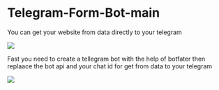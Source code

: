 # Telegram-Form-Bot-main
You can get your website from data directly to your telegram 


<img src="https://raw.githubusercontent.com/MuntasirArafat/Telegram-Form-Bot-main/main/Screenshot_1.png"/>

Fast you need to create a tellegram bot with the help of botfater 
then replaace the bot api and your chat id for get from data to your telegram 

<img src="https://raw.githubusercontent.com/MuntasirArafat/Telegram-Form-Bot-main/main/Screenshot_2.png"/>

